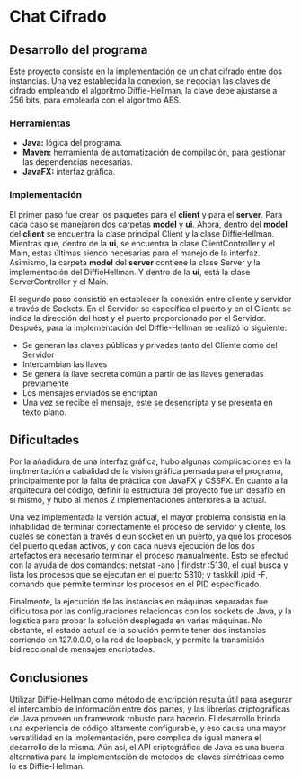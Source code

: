 # Chat Cifrado

## Desarrollo del programa
Este proyecto consiste en la implementación de un chat cifrado entre dos instancias. Una vez establecida la conexión, se negocian las claves de cifrado empleando el algoritmo Diffie-Hellman, la clave debe ajustarse a 256 bits, para emplearla con el algoritmo AES.

### Herramientas
- **Java:** lógica del programa.
- **Maven:** herramienta de automatización de compilación, para gestionar las dependencias necesarias.
- **JavaFX:** interfaz gráfica.

### Implementación
El primer paso fue crear los paquetes para el **client** y para el **server**. Para cada caso se manejaron dos carpetas **model** y **ui**.
Ahora, dentro del **model** del **client** se encuentra la clase principal Client y la clase DiffieHellman. Mientras que, dentro de la **ui**, se encuentra la clase ClientController y el Main, estas últimas siendo necesarias para el manejo de la interfaz.
Asimismo, la carpeta **model** del **server** contiene la clase Server y la implementación del DiffieHellman. Y dentro de la **ui**, está la clase ServerController y el Main.

El segundo paso consistió en establecer la conexión entre cliente y servidor a través de Sockets. En el Servidor se específica el puerto y en el Cliente se indica la dirección del host y el puerto proporcionado por el Servidor. 
Después, para la implementación del Diffie-Hellman se realizó lo siguiente:
- Se generan las claves públicas y privadas tanto del Cliente como del Servidor
- Intercambian las llaves
- Se genera la llave secreta común a partir de las llaves generadas previamente
- Los mensajes enviados se encriptan
- Una vez se recibe el mensaje, este se desencripta y se presenta en texto plano.

## Dificultades
Por la añadidura de una interfaz gráfica, hubo algunas complicaciones en la implmentación a cabalidad de la visión gráfica pensada para el programa, principalmente por la falta de práctica con JavaFX y CSSFX. En cuanto a la arquitecura del código, definir la estructura del proyecto fue un desafío en sí mismo, y hubo al menos 2 implementaciones anteriores a la actual.

Una vez implementada la versión actual, el mayor problema consistía en la inhabilidad de terminar correctamente el proceso de servidor y cliente, los cuales se conectan a través d eun socket en un puerto, ya que los procesos del puerto quedan activos, y con cada nueva ejecución de los dos artefactos era necesario terminar el proceso manualmente. Esto se efectuó con la ayuda de dos comandos: netstat -ano | findstr :5130, el cual busca y lista los procesos que se ejecutan en el puerto 5310; y taskkill /pid <PID> -F, comando que permite terminar los procesos en el PID especificado.

Finalmente, la ejecución de las instancias en máquinas separadas fue dificultosa por las configuraciones relaciondas con los sockets de Java, y la logistica para probar la solución desplegada en varias máquinas. No obstante, el estado actual de la solución permite tener dos instancias corriendo en 127.0.0.0, o la red de loopback, y permite la transmisión bidireccional de mensajes encriptados.

## Conclusiones
Utilizar Diffie-Hellman como método de encripción resulta útil para asegurar el intercambio de información entre dos partes, y las librerías criptográficas de Java proveen un framework robusto para hacerlo. El desarrollo brinda una experiencia de código altamente configurable, y eso causa una mayor versatilidad en la implementación, pero complica de igual manera el desarrollo de la misma. Aún así, el API criptográfico de Java es una buena alternativa para la implementación de metodos de claves simétricas como lo es Diffie-Hellman.
